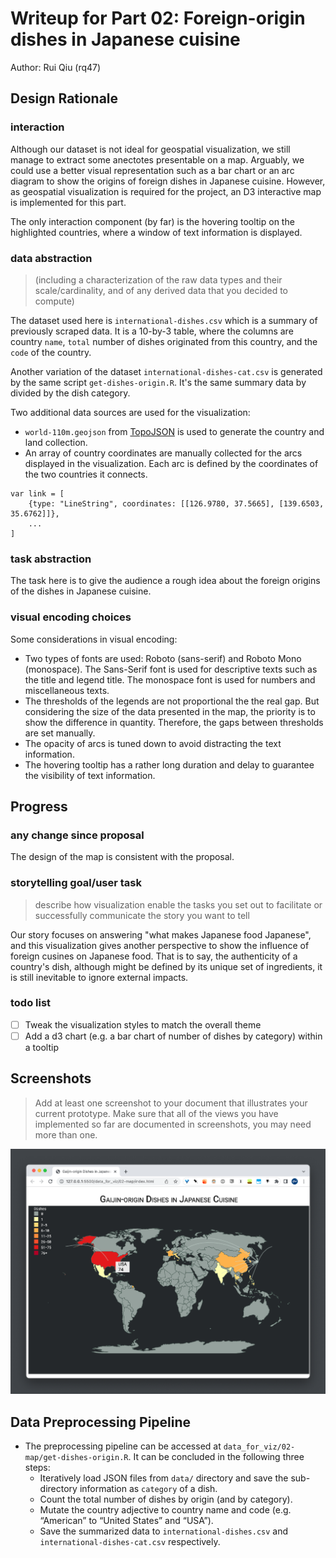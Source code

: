 # Writeup for Part 02: Foreign-origin dishes in Japanese cuisine

Author: Rui Qiu (rq47)

## Design Rationale

### interaction

Although our dataset is not ideal for geospatial visualization, we still manage to extract some anectotes presentable on a map. Arguably, we could use a better visual representation such as a bar chart or an arc diagram to show the origins of foreign dishes in Japanese cuisine. However, as geospatial visualization is required for the project, an D3 interactive map is implemented for this part.

The only interaction component (by far) is the hovering tooltip on the highlighted countries, where a window of text information is displayed.
### data abstraction

> (including a characterization of the raw data types and their scale/cardinality, and of any derived data that you decided to compute)

The dataset used here is `international-dishes.csv` which is a summary of previously scraped data. It is a 10-by-3 table, where the columns are country `name`, `total` number of dishes originated from this country, and the `code` of the country.

Another variation of the dataset `international-dishes-cat.csv` is generated by the same script `get-dishes-origin.R`. It's the same summary data by divided by the dish category.

Two additional data sources are used for the visualization:

- `world-110m.geojson` from [TopoJSON](https://github.com/topojson/world-atlas) is used to generate the country and land collection.
- An array of country coordinates are manually collected for the arcs displayed in the visualization. Each arc is defined by the coordinates of the two countries it connects.

```{JavaScript}
var link = [
    {type: "LineString", coordinates: [[126.9780, 37.5665], [139.6503, 35.6762]]},
    ...
]
```

### task abstraction

The task here is to give the audience a rough idea about the foreign origins of the dishes in Japanese cuisine.

### visual encoding choices

Some considerations in visual encoding:

- Two types of fonts are used: Roboto (sans-serif) and Roboto Mono (monospace). The Sans-Serif font is used for descriptive texts such as the title and legend title. The monospace font is used for numbers and miscellaneous texts.
- The thresholds of the legends are not proportional the the real gap. But considering the size of the data presented in the map, the priority is to show the difference in quantity. Therefore, the gaps between thresholds are set manually.
- The opacity of arcs is tuned down to avoid distracting the text information.
- The hovering tooltip has a rather long duration and delay to guarantee the visibility of text information.

## Progress

### any change since proposal

The design of the map is consistent with the proposal.

### storytelling goal/user task

> describe how visualization enable the tasks you set out to facilitate or successfully communicate the story you want to tell

Our story focuses on answering "what makes Japanese food Japanese", and this visualization gives another perspective to show the influence of foreign cusines on Japanese food. That is to say, the authenticity of a country's dish, although might be defined by its unique set of ingredients, it is still inevitable to ignore external impacts.
### todo list

- [ ] Tweak the visualization styles to match the overall theme
- [ ] Add a d3 chart (e.g. a bar chart of number of dishes by category) within a tooltip

## Screenshots

>  Add at least one screenshot to your document that illustrates your current prototype. Make sure that all of the views you have implemented so far are documented in screenshots, you may need more than one.

![screenshot](02_screenshot.png)

## Data Preprocessing Pipeline

- The preprocessing pipeline can be accessed at `data_for_viz/02-map/get-dishes-origin.R`. It can be concluded in the following three steps:
    - Iteratively load JSON files from `data/` directory and save the sub-directory information as `category` of a dish.
    - Count the total number of dishes by origin (and by category).
    - Mutate the country adjective to country name and code (e.g. “American” to “United States” and “USA”).
    - Save the summarized data to `international-dishes.csv` and `international-dishes-cat.csv` respectively.
